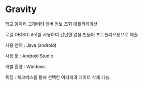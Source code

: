 # Gravity

학교 동아리 그래비티 멤버 정보 조회 애플리케이션

로컬 DB(SQLite)를 사용하여 간단한 앱을 만들어 포트폴리오용으로 제출

사용 언어 : Java (android)

사용 툴 : Android Studio

개발 환경 : Windows

특징 : 체크박스를 통해 선택한 여러개의 데이터 삭제 가능.
